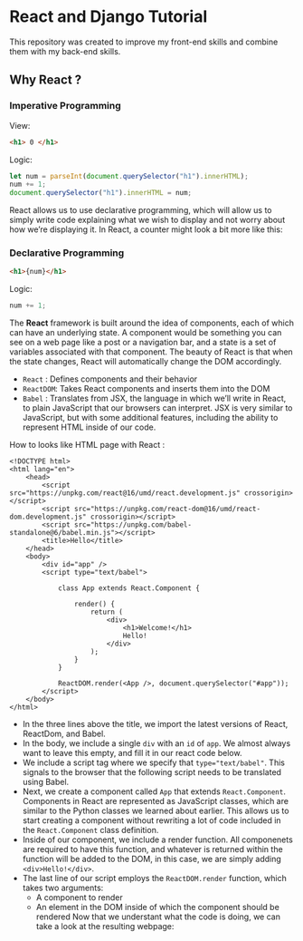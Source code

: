 # React and Django Tutorial
This repository was created to improve my front-end skills and combine them with my back-end skills.

## Why React ? 

### Imperative Programming 

View:
```html
<h1> 0 </h1>
```
Logic:
```javascript
let num = parseInt(document.querySelector("h1").innerHTML);
num += 1;
document.querySelector("h1").innerHTML = num;
```

React allows us to use declarative programming, which will allow us to simply write code explaining what we wish to display and not worry about how we’re displaying it. In React, a counter might look a bit more like this:

### Declarative Programming
```html
<h1>{num}</h1>
```
Logic:
```javascript
num += 1;
```

The **React** framework is built around the idea of components, each of which can have an underlying state. A component would be something you can see on a web page like a post or a navigation bar, and a state is a set of variables associated with that component. The beauty of React is that when the state changes, React will automatically change the DOM accordingly.

* `React`   : Defines components and their behavior
* `ReactDOM`: Takes React components and inserts them into the DOM
* `Babel`   : Translates from JSX, the language in which we’ll write in React, to plain JavaScript that our browsers can interpret. JSX is very similar to JavaScript, but with some additional features, including the ability to represent HTML inside of our code.

How to looks like HTML page with React : 
```html,javascript
<!DOCTYPE html>
<html lang="en">
    <head>
        <script src="https://unpkg.com/react@16/umd/react.development.js" crossorigin></script>
        <script src="https://unpkg.com/react-dom@16/umd/react-dom.development.js" crossorigin></script>
        <script src="https://unpkg.com/babel-standalone@6/babel.min.js"></script>
        <title>Hello</title>
    </head>
    <body>
        <div id="app" />
        <script type="text/babel">

            class App extends React.Component {

                render() { 
                    return (
                        <div>
                            <h1>Welcome!</h1>
                            Hello!
                        </div>
                    );
                }
            }
             
            ReactDOM.render(<App />, document.querySelector("#app"));
        </script>
    </body>
</html>
```

* In the three lines above the title, we import the latest versions of React, ReactDom, and Babel.
* In the body, we include a single `div` with an `id` of `app`. We almost always want to leave this empty, and fill it in our react code below.
* We include a script tag where we specify that `type="text/babel"`. This signals to the browser that the following script needs to be translated using Babel.
* Next, we create a component called `App` that extends `React.Component`. Components in React are represented as JavaScript classes, which are similar to the Python classes we learned about earlier. This allows us to start creating a component without rewriting a lot of code included in the `React.Component` class definition.
* Inside of our component, we include a render function. All componenets are required to have this function, and whatever is returned within the function will be added to the DOM, in this case, we are simply adding `<div>Hello!</div>`.
* The last line of our script employs the `ReactDOM.render` function, which takes two arguments:
  * A component to render
  * An element in the DOM inside of which the component should be rendered
Now that we understant what the code is doing, we can take a look at the resulting webpage:

